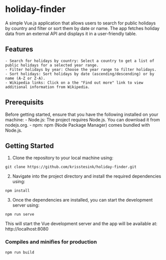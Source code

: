 # holiday-finder
A simple Vue.js application that allows users to search for public holidays by country and filter or sort them by date or name. The app fetches holiday data from an external API and displays it in a user-friendly table.

## Features
    - Search for holidays by country: Select a country to get a list of public holidays for a selected year range.
    - Filter holidays by year: Choose the year range to filter holidays.
    - Sort holidays: Sort holidays by date (ascending/descending) or by name (A-Z or Z-A).
    - Wikipedia links: Click on a the "Find out more" link to view additional information from Wikipedia.

## Prerequisits
Before getting started, ensure that you have the following installed on your machine:
    - Node.js: The project requires Node.js. You can download it from nodejs.org.
    - npm: npm (Node Package Manager) comes bundled with Node.js.


## Getting Started
1. Clone the repository to your local machine using: 
```
git clone https://github.com/krisstesink/holiday-finder.git
```
2. Navigate into the project directory and install the required dependencies using: 
```
npm install
```
3. Once the dependencies are installed, you can start the development server using:
```
npm run serve
```
This will start the Vue development server and the app will be available at:
    http://localhost:8080


### Compiles and minifies for production
```
npm run build
```

